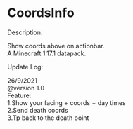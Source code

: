 # CoordsInfo
Description:

Show coords above on actionbar.  
A Minecraft 1.17.1 datapack.  



Update Log:

  

26/9/2021  
@version 1.0  
Feature:  
1.Show your facing + coords + day times  
2.Send death coords  
3.Tp back to the death point
